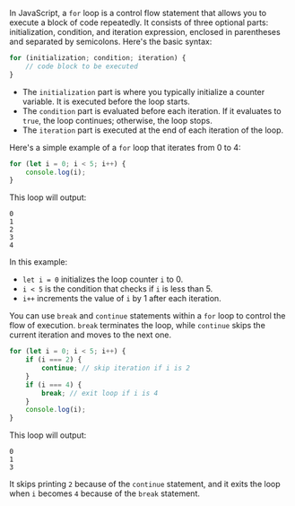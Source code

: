 In JavaScript, a `for` loop is a control flow statement that allows you to execute a block of code repeatedly. It consists of three optional parts: initialization, condition, and iteration expression, enclosed in parentheses and separated by semicolons. Here's the basic syntax:

```javascript
for (initialization; condition; iteration) {
    // code block to be executed
}
```

- The `initialization` part is where you typically initialize a counter variable. It is executed before the loop starts.
- The `condition` part is evaluated before each iteration. If it evaluates to `true`, the loop continues; otherwise, the loop stops.
- The `iteration` part is executed at the end of each iteration of the loop.

Here's a simple example of a `for` loop that iterates from 0 to 4:

```javascript
for (let i = 0; i < 5; i++) {
    console.log(i);
}
```

This loop will output:

```
0
1
2
3
4
```

In this example:
- `let i = 0` initializes the loop counter `i` to 0.
- `i < 5` is the condition that checks if `i` is less than 5.
- `i++` increments the value of `i` by 1 after each iteration.

You can use `break` and `continue` statements within a `for` loop to control the flow of execution. `break` terminates the loop, while `continue` skips the current iteration and moves to the next one.

```javascript
for (let i = 0; i < 5; i++) {
    if (i === 2) {
        continue; // skip iteration if i is 2
    }
    if (i === 4) {
        break; // exit loop if i is 4
    }
    console.log(i);
}
```

This loop will output:

```
0
1
3
```

It skips printing `2` because of the `continue` statement, and it exits the loop when `i` becomes `4` because of the `break` statement.
